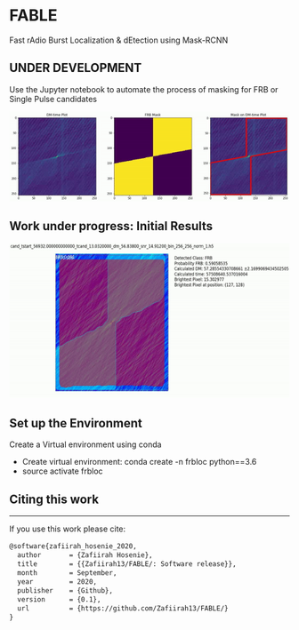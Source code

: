 # FABLE
Fast rAdio Burst Localization &amp; dEtection using Mask-RCNN

UNDER DEVELOPMENT
---
Use the Jupyter notebook  to automate the process of masking for FRB or Single Pulse candidates

[![Masking Video](gif/masking.gif)](https://drive.google.com/file/d/11vHLk3XAHtV3lCx5VFZc9A4mro7KQFlp/view?usp=sharing)

Work under progress: Initial Results
---

[![Prediction Video](gif/prediction.gif)](https://drive.google.com/file/d/1Q_p0dpCvVITOJwRyDwiuhWo-OCST8SLf/view?usp=sharing)


Set up the Environment
---
Create a Virtual environment using conda
- Create virtual environment: conda create -n frbloc python==3.6
- source activate frbloc

## Citing this work
___

If you use this work please cite:

    @software{zafiirah_hosenie_2020,
      author       = {Zafiirah Hosenie},
      title        = {{Zafiirah13/FABLE/: Software release}},
      month        = September,
      year         = 2020,
      publisher    = {Github},
      version      = {0.1},
      url          = {https://github.com/Zafiirah13/FABLE/}
    }
